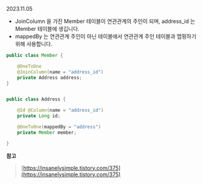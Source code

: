 2023.11.05

- JoinColumn 을 가진 Member 테이블이 연관관계의 주인이 되며, address_id 는 Member 테이블에 생깁니다.
- mappedBy 는 연관관계 주인이 아닌 테이블에서 연관관계 주인 테이블과 맵핑하기 위해 사용합니다.

```java
public class Member {

    @OneToOne
    @JoinColumn(name = "address_id")
    private Address address;
}


public class Address {

    @Id @Column(name = "address_id")
    private Long id;

    @OneToOne(mappedBy = "address")
    private Member member; 

}
```

**참고**   
> [https://insanelysimple.tistory.com/375](https://insanelysimple.tistory.com/375)